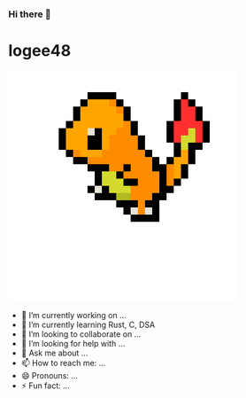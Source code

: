 ### Hi there 👋


<h1>logee48</h1>
<img src="char.png">

- 🔭 I’m currently working on ...
- 🌱 I’m currently learning Rust, C, DSA
- 👯 I’m looking to collaborate on ...
- 🤔 I’m looking for help with ...
- 💬 Ask me about ...
- 📫 How to reach me: ...
- 😄 Pronouns: ...
- ⚡ Fun fact: ...

